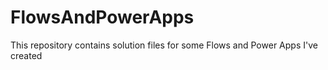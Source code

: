 # FlowsAndPowerApps
This repository contains solution files for some Flows and Power Apps I've created
